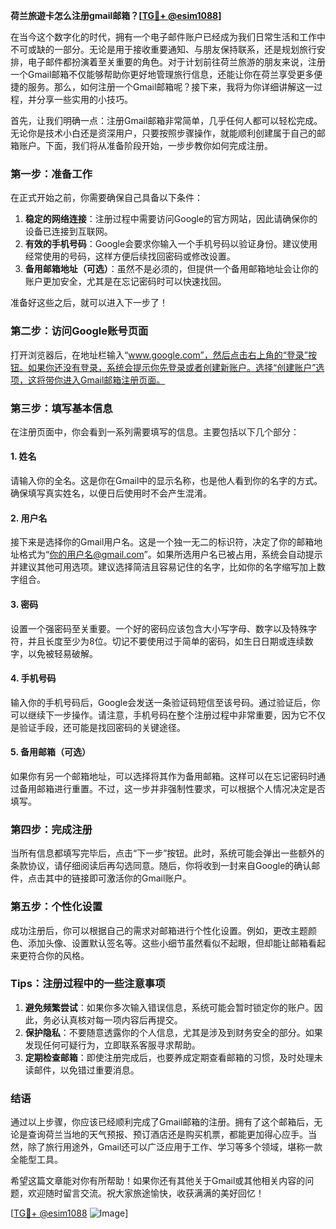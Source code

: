 **荷兰旅遊卡怎么注册gmail邮箱？[[TG💪+ @esim1088](https://t.me/s/esim1088)]**

在当今这个数字化的时代，拥有一个电子邮件账户已经成为我们日常生活和工作中不可或缺的一部分。无论是用于接收重要通知、与朋友保持联系，还是规划旅行安排，电子邮件都扮演着至关重要的角色。对于计划前往荷兰旅游的朋友来说，注册一个Gmail邮箱不仅能够帮助你更好地管理旅行信息，还能让你在荷兰享受更多便捷的服务。那么，如何注册一个Gmail邮箱呢？接下来，我将为你详细讲解这一过程，并分享一些实用的小技巧。

首先，让我们明确一点：注册Gmail邮箱非常简单，几乎任何人都可以轻松完成。无论你是技术小白还是资深用户，只要按照步骤操作，就能顺利创建属于自己的邮箱账户。下面，我们将从准备阶段开始，一步步教你如何完成注册。

### **第一步：准备工作**
在正式开始之前，你需要确保自己具备以下条件：
1. **稳定的网络连接**：注册过程中需要访问Google的官方网站，因此请确保你的设备已连接到互联网。
2. **有效的手机号码**：Google会要求你输入一个手机号码以验证身份。建议使用经常使用的号码，这样方便后续找回密码或修改设置。
3. **备用邮箱地址（可选）**：虽然不是必须的，但提供一个备用邮箱地址会让你的账户更加安全，尤其是在忘记密码时可以快速找回。

准备好这些之后，就可以进入下一步了！

### **第二步：访问Google账号页面**
打开浏览器后，在地址栏输入“www.google.com”，然后点击右上角的“登录”按钮。如果你还没有登录，系统会提示你先登录或者创建新账户。选择“创建账户”选项，这将带你进入Gmail邮箱注册页面。

### **第三步：填写基本信息**
在注册页面中，你会看到一系列需要填写的信息。主要包括以下几个部分：

#### **1. 姓名**
请输入你的全名。这是你在Gmail中的显示名称，也是他人看到你的名字的方式。确保填写真实姓名，以便日后使用时不会产生混淆。

#### **2. 用户名**
接下来是选择你的Gmail用户名。这是一个独一无二的标识符，决定了你的邮箱地址格式为“你的用户名@gmail.com”。如果所选用户名已被占用，系统会自动提示并建议其他可用选项。建议选择简洁且容易记住的名字，比如你的名字缩写加上数字组合。

#### **3. 密码**
设置一个强密码至关重要。一个好的密码应该包含大小写字母、数字以及特殊字符，并且长度至少为8位。切记不要使用过于简单的密码，如生日日期或连续数字，以免被轻易破解。

#### **4. 手机号码**
输入你的手机号码后，Google会发送一条验证码短信至该号码。通过验证后，你可以继续下一步操作。请注意，手机号码在整个注册过程中非常重要，因为它不仅是验证手段，还可能是找回密码的关键途径。

#### **5. 备用邮箱（可选）**
如果你有另一个邮箱地址，可以选择将其作为备用邮箱。这样可以在忘记密码时通过备用邮箱进行重置。不过，这一步并非强制性要求，可以根据个人情况决定是否填写。

### **第四步：完成注册**
当所有信息都填写完毕后，点击“下一步”按钮。此时，系统可能会弹出一些额外的条款协议，请仔细阅读后再勾选同意。随后，你将收到一封来自Google的确认邮件，点击其中的链接即可激活你的Gmail账户。

### **第五步：个性化设置**
成功注册后，你可以根据自己的需求对邮箱进行个性化设置。例如，更改主题颜色、添加头像、设置默认签名等。这些小细节虽然看似不起眼，但却能让邮箱看起来更符合你的风格。

### **Tips：注册过程中的一些注意事项**
1. **避免频繁尝试**：如果你多次输入错误信息，系统可能会暂时锁定你的账户。因此，务必认真核对每一项内容后再提交。
2. **保护隐私**：不要随意透露你的个人信息，尤其是涉及到财务安全的部分。如果发现任何可疑行为，立即联系客服寻求帮助。
3. **定期检查邮箱**：即使注册完成后，也要养成定期查看邮箱的习惯，及时处理未读邮件，以免错过重要消息。

### **结语**
通过以上步骤，你应该已经顺利完成了Gmail邮箱的注册。拥有了这个邮箱后，无论是查询荷兰当地的天气预报、预订酒店还是购买机票，都能更加得心应手。当然，除了旅行用途外，Gmail还可以广泛应用于工作、学习等多个领域，堪称一款全能型工具。

希望这篇文章能对你有所帮助！如果你还有其他关于Gmail或其他相关内容的问题，欢迎随时留言交流。祝大家旅途愉快，收获满满的美好回忆！

[[TG💪+ @esim1088](https://t.me/s/esim1088) ![Image](https://i.postimg.cc/4NQfJmqS/Snipaste-2025-05-13-00-14-12.png)]